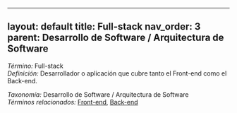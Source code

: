 
---
layout: default
title: Full-stack
nav_order: 3
parent: Desarrollo de Software / Arquitectura de Software
---

*Término:* Full-stack  
*Definición:* Desarrollador o aplicación que cubre tanto el Front-end como el Back-end.

*Taxonomía:* Desarrollo de Software / Arquitectura de Software  
*Términos relacionados:* [Front-end](https://maleniski.github.io/diccionario-angl-tec-mx/docs/alfabeticamente/F/front-end/), [Back-end](https://maleniski.github.io/diccionario-angl-tec-mx/docs/alfabeticamente/B/back-end/)

